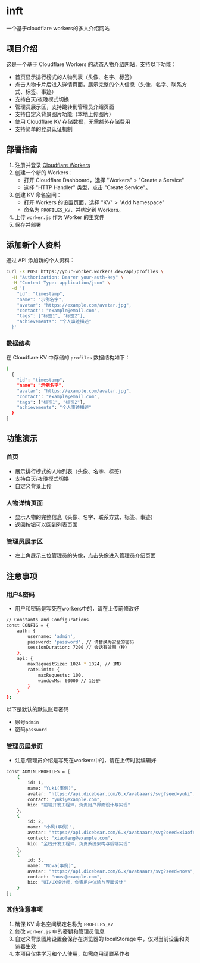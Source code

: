 # inft
一个基于cloudflare workers的多人介绍网站

## 项目介绍
这是一个基于 Cloudflare Workers 的动态人物介绍网站，支持以下功能：
- 首页显示排行榜式的人物列表（头像、名字、标签）
- 点击人物卡片后进入详情页面，展示完整的个人信息（头像、名字、联系方式、标签、事迹）
- 支持白天/夜晚模式切换
- 管理员展示区，支持跳转到管理员介绍页面
- 支持自定义背景图片功能（本地上传图片）
- 使用 Cloudflare KV 存储数据，无需额外存储费用
- 支持简单的登录认证机制

## 部署指南
1. 注册并登录 [Cloudflare Workers](https://workers.cloudflare.com/)
2. 创建一个新的 Workers：
   - 打开 Cloudflare Dashboard，选择 "Workers" > "Create a Service"
   - 选择 "HTTP Handler" 类型，点击 "Create Service"。
3. 创建 KV 命名空间：
   - 打开 Workers 的设置页面，选择 "KV" > "Add Namespace"
   - 命名为 `PROFILES_KV`，并绑定到 Workers。
4. 上传 `worker.js` 作为 Worker 的主文件
5. 保存并部署

## 添加新个人资料
通过 API 添加新的个人资料：
```bash
curl -X POST https://your-worker.workers.dev/api/profiles \
  -H "Authorization: Bearer your-auth-key" \
  -H "Content-Type: application/json" \
  -d '{
    "id": "timestamp",
    "name": "示例名字",
    "avatar": "https://example.com/avatar.jpg",
    "contact": "example@email.com",
    "tags": ["标签1", "标签2"],
    "achievements": "个人事迹描述"
  }'
```

### 数据结构
在 Cloudflare KV 中存储的 `profiles` 数据结构如下：
```bash
[
  {
    "id": "timestamp",
    "name": "示例名字",
    "avatar": "https://example.com/avatar.jpg",
    "contact": "example@email.com",
    "tags": ["标签1", "标签2"],
    "achievements": "个人事迹描述"
  }
]
```


## 功能演示
### 首页
- 展示排行榜式的人物列表（头像、名字、标签）
- 支持白天/夜晚模式切换
- 自定义背景上传

### 人物详情页面
- 显示人物的完整信息（头像、名字、联系方式、标签、事迹）
- 返回按钮可以回到列表页面

### 管理员展示区
- 左上角展示三位管理员的头像，点击头像进入管理员介绍页面

## 注意事项
### 用户&密码
- 用户和密码是写死在workers中的，请在上传前修改好
```bash
// Constants and Configurations
const CONFIG = {
    auth: {
        username: 'admin',
        password: 'password', // 请替换为安全的密码
        sessionDuration: 7200 // 会话有效期（秒）
    },
    api: {
        maxRequestSize: 1024 * 1024, // 1MB
        rateLimit: {
            maxRequests: 100,
            windowMs: 60000 // 1分钟
        }
    }
};
```
以下是默认的默认账号密码
- 账号`admin`
- 密码`password`

### 管理员展示页
- 注意:管理员介绍是写死在workers中的，请在上传时就编辑好
```bash         
const ADMIN_PROFILES = [
    {
        id: 1,
        name: "Yuki(事例)",
        avatar: "https://api.dicebear.com/6.x/avataaars/svg?seed=yuki",
        contact: "yuki@example.com",
        bio: "前端开发工程师，负责用户界面设计与实现"
    },
    {
        id: 2,
        name: "小风(事例)",
        avatar: "https://api.dicebear.com/6.x/avataaars/svg?seed=xiaofen",
        contact: "xiaofeng@example.com",
        bio: "全栈开发工程师，负责系统架构与后端实现"
    },
    {
        id: 3,
        name: "Nova(事例)",
        avatar: "https://api.dicebear.com/6.x/avataaars/svg?seed=nova",
        contact: "nova@example.com",
        bio: "UI/UX设计师，负责用户体验与界面设计"
    }
];
```
### 其他注意事项
1. 确保 KV 命名空间绑定名称为 `PROFILES_KV`
2. 修改 `worker.js` 中的密钥和管理员信息
3. 自定义背景图片设置会保存在浏览器的 localStorage 中，仅对当前设备和浏览器生效
4. 本项目仅供学习和个人使用，如需商用请联系作者
